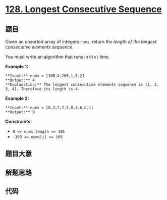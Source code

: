 # [128. Longest Consecutive Sequence](https://leetcode.com/problems/longest-consecutive-sequence)

## 题目

Given an unsorted array of integers `nums`, return _the length of the longest
consecutive elements sequence._

You must write an algorithm that runs in `O(n)` time.



**Example 1:**

    
    
    **Input:** nums = [100,4,200,1,3,2]
    **Output:** 4
    **Explanation:** The longest consecutive elements sequence is [1, 2, 3, 4]. Therefore its length is 4.
    

**Example 2:**

    
    
    **Input:** nums = [0,3,7,2,5,8,4,6,0,1]
    **Output:** 9
    



**Constraints:**

  * `0 <= nums.length <= 105`
  * `-109 <= nums[i] <= 109`


## 题目大意

## 解题思路

## 代码

```javascript

```
